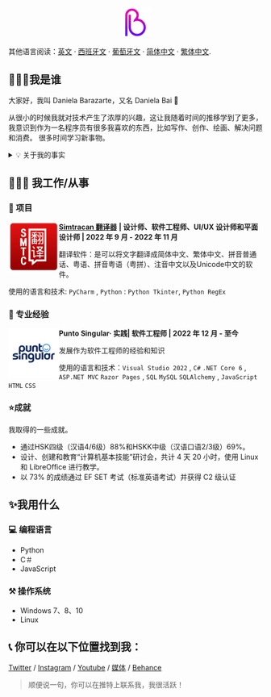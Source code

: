 <p align="center">
<img height="auto" width="12%" src="https://github.com/danielabai/danielabai/blob/main/logo/gif/2g.gif?raw=true"/>
<p>
  
其他语言阅读：[英文](README.md) · [西班牙文](README.sp.md) · [葡萄牙文](README.pt.md) · [简体中文](README.zh-s.md) · [繁体中文](README.zh-t.md).
  
## 👩🏼‍💻我是谁

大家好，我叫 Daniela Barazarte，又名 Daniela Bai 🤍

从很小的时候我就对技术产生了浓厚的兴趣，这让我随着时间的推移学到了更多，我意识到作为一名程序员有很多我喜欢的东西，比如写作、创作、绘画、解决问题和消费。 很多时间学习新事物。

<p>
<div>
<details>
    <summary> 💡 关于我的事实</summary>

- 🇻🇪 我目前住在我的祖国委内瑞拉
  
- 🐍 我会说多种语言，例如英语（C1-C2）、普通话（B2）和葡萄牙语（B1）……如果你想数的话，Python 也一样！

- ✍🏻 我会在我的 [个人博客](https://danielabai.medium.com/) 上发布我的一些经验和研究结果，有时也会在我的 [YouTube 帐户](https://www.youtube.com /channel /UCR27ZeJPvnTQpPIdU9JKpnw)

- 👩🏼‍🎨 我也喜欢平面设计，我的个人作品集可以在 [Behance](https://www.behance.net/danielabai) 上找到
  
- 👩🏼‍💻 但现在我主要通过在 GitHub 上发布新项目来提高我的编程技能
</details>
<p>
 
## 👷🏼‍♀️ 我工作/从事

### 🚀 项目

<img align="left" height="100px" width="100px" alt="Simtracan Translator Logo" src="https://github.com/danielabai/danielabai/blob/main/projects/Simtracan%20Translator.png?raw=true"/>

**[Simtracan 翻译器](https://github.com/danielabai/simtracan-translator)** **| 设计师、软件工程师、UI/UX 设计师和平面设计师 | 2022 年 9 月 - 2022 年 11 月**

翻译软件：是可以将文字翻译成简体中文、繁体中文、拼音普通话、粤语、拼音粤语（粤拼）、注音中文以及Unicode中文的软件。

使用的语言和技术: `PyCharm` , `Python` : `Python Tkinter`, `Python RegEx`
  
### 💼 专业经验
  
<img align="left" height="100px" width="100px" alt="Punto Singular Logo" src="https://github.com/danielabai/danielabai/blob/main/work_experience/punto_singular.png?raw=true"/>

**Punto Singular· 实践| 软件工程师 | 2022 年 12 月 - 至今**

发展作为软件工程师的经验和知识

使用的语言和技术：`Visual Studio 2022` , `C#` `.NET Core 6` , `ASP.NET MVC` `Razor Pages` , `SQL` `MySQL` `SQLAlchemy` , `JavaScript` `HTML` `CSS`
 

### ⭐成就

我取得的一些成就。

- 通过HSK四级（汉语4/6级）88%和HSKK中级（汉语口语2/3级）69%。
- 设计、创建和教育“计算机基本技能”研讨会，共计 4 天 20 小时，使用 Linux 和 LibreOffice 进行教学。
- 以 73% 的成绩通过 EF SET 考试（标准英语考试）并获得 C2 级认证

## ✨我用什么

### 💻 编程语言

- Python
- C＃
- JavaScript

### ⚒️ 操作系统

- Windows 7、8、10
- Linux

## 📞 你可以在以下位置找到我：

[Twitter](https://twitter.com/danielabai8) / [Instagram](https://instagram.com/danielabai8) / [Youtube](https://www.youtube.com/channel/UCR27ZeJPvnTQpPIdU9JKpnw) / [媒体](https://danielabai.medium.com/) / [Behance](https://www.behance.net/danielabai)
<p>

> 顺便说一句，你可以在推特上联系我，我很活跃！
>
  

<p align="center">
<img height="auto" width="5%" alt="Daniela Bai Logo (in GIF)" src="https://github.com/danielabai/danielabai/blob/main/logo/gif/Black2White.gif ？原始=真“/>
</p>
